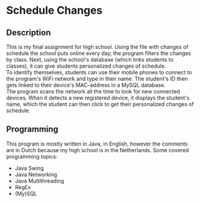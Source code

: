# Schedule Changes

## Description
This is my final assignment for high school. Using the file with changes of schedule the school puts online every day, the program filters the changes by class. Next, using the school's database (which links students to classes), it can give students personalized changes of schedule.<br>
To identify themselves, students can use their mobile phones to connect to the program's WiFi network and type in their name. The student's ID then gets linked to their device's MAC-address in a MySQL database.<br>
The program scans the network all the time to look for new connected devices. When it detects a new registered device, it displays the student's name, which the student can then click to get their personalized changes of schedule.

## Programming
This program is mostly written in Java, in English, however the comments are in Dutch because my high school is in the Netherlands. Some covered programming topics:
<ul>
<li>Java Swing</li>
<li>Java Networking</li>
<li>Java Multithreading</li>
<li>RegEx</li>
<li>(My)SQL</li>
</ul>

